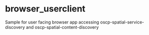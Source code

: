 # browser_userclient
Sample for user facing browser app accessing oscp-spatial-service-discovery and oscp-spatial-content-discovery
